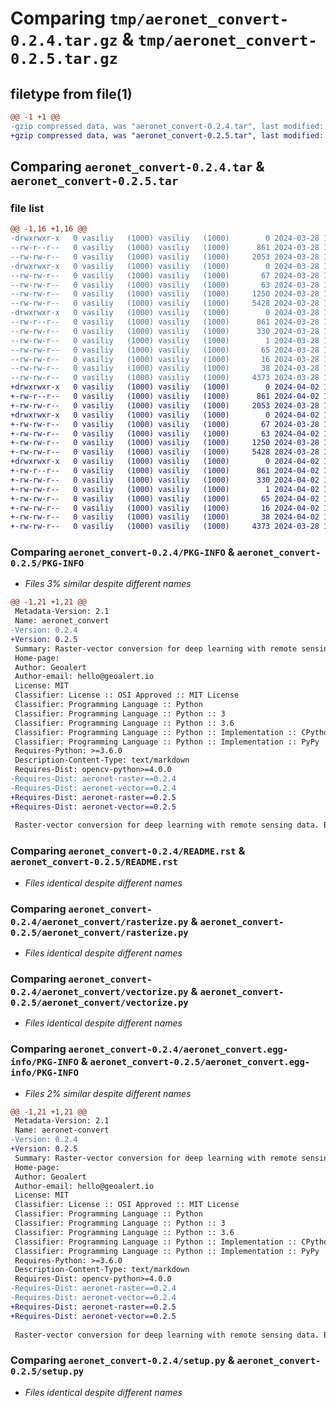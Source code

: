 # Comparing `tmp/aeronet_convert-0.2.4.tar.gz` & `tmp/aeronet_convert-0.2.5.tar.gz`

## filetype from file(1)

```diff
@@ -1 +1 @@
-gzip compressed data, was "aeronet_convert-0.2.4.tar", last modified: Thu Mar 28 14:59:49 2024, max compression
+gzip compressed data, was "aeronet_convert-0.2.5.tar", last modified: Tue Apr  2 15:39:57 2024, max compression
```

## Comparing `aeronet_convert-0.2.4.tar` & `aeronet_convert-0.2.5.tar`

### file list

```diff
@@ -1,16 +1,16 @@
-drwxrwxr-x   0 vasiliy   (1000) vasiliy   (1000)        0 2024-03-28 14:59:49.546564 aeronet_convert-0.2.4/
--rw-r--r--   0 vasiliy   (1000) vasiliy   (1000)      861 2024-03-28 14:59:49.546564 aeronet_convert-0.2.4/PKG-INFO
--rw-rw-r--   0 vasiliy   (1000) vasiliy   (1000)     2053 2024-03-28 14:57:48.000000 aeronet_convert-0.2.4/README.rst
-drwxrwxr-x   0 vasiliy   (1000) vasiliy   (1000)        0 2024-03-28 14:59:49.546564 aeronet_convert-0.2.4/aeronet_convert/
--rw-rw-r--   0 vasiliy   (1000) vasiliy   (1000)       67 2024-03-28 14:57:48.000000 aeronet_convert-0.2.4/aeronet_convert/__init__.py
--rw-rw-r--   0 vasiliy   (1000) vasiliy   (1000)       63 2024-03-28 14:57:48.000000 aeronet_convert-0.2.4/aeronet_convert/__version__.py
--rw-rw-r--   0 vasiliy   (1000) vasiliy   (1000)     1250 2024-03-28 14:57:48.000000 aeronet_convert-0.2.4/aeronet_convert/rasterize.py
--rw-rw-r--   0 vasiliy   (1000) vasiliy   (1000)     5428 2024-03-28 14:57:48.000000 aeronet_convert-0.2.4/aeronet_convert/vectorize.py
-drwxrwxr-x   0 vasiliy   (1000) vasiliy   (1000)        0 2024-03-28 14:59:49.546564 aeronet_convert-0.2.4/aeronet_convert.egg-info/
--rw-r--r--   0 vasiliy   (1000) vasiliy   (1000)      861 2024-03-28 14:59:49.000000 aeronet_convert-0.2.4/aeronet_convert.egg-info/PKG-INFO
--rw-rw-r--   0 vasiliy   (1000) vasiliy   (1000)      330 2024-03-28 14:59:49.000000 aeronet_convert-0.2.4/aeronet_convert.egg-info/SOURCES.txt
--rw-rw-r--   0 vasiliy   (1000) vasiliy   (1000)        1 2024-03-28 14:59:49.000000 aeronet_convert-0.2.4/aeronet_convert.egg-info/dependency_links.txt
--rw-rw-r--   0 vasiliy   (1000) vasiliy   (1000)       65 2024-03-28 14:59:49.000000 aeronet_convert-0.2.4/aeronet_convert.egg-info/requires.txt
--rw-rw-r--   0 vasiliy   (1000) vasiliy   (1000)       16 2024-03-28 14:59:49.000000 aeronet_convert-0.2.4/aeronet_convert.egg-info/top_level.txt
--rw-rw-r--   0 vasiliy   (1000) vasiliy   (1000)       38 2024-03-28 14:59:49.546564 aeronet_convert-0.2.4/setup.cfg
--rw-rw-r--   0 vasiliy   (1000) vasiliy   (1000)     4373 2024-03-28 14:57:48.000000 aeronet_convert-0.2.4/setup.py
+drwxrwxr-x   0 vasiliy   (1000) vasiliy   (1000)        0 2024-04-02 15:39:57.086287 aeronet_convert-0.2.5/
+-rw-r--r--   0 vasiliy   (1000) vasiliy   (1000)      861 2024-04-02 15:39:57.086287 aeronet_convert-0.2.5/PKG-INFO
+-rw-rw-r--   0 vasiliy   (1000) vasiliy   (1000)     2053 2024-03-28 14:57:48.000000 aeronet_convert-0.2.5/README.rst
+drwxrwxr-x   0 vasiliy   (1000) vasiliy   (1000)        0 2024-04-02 15:39:57.086287 aeronet_convert-0.2.5/aeronet_convert/
+-rw-rw-r--   0 vasiliy   (1000) vasiliy   (1000)       67 2024-03-28 14:57:48.000000 aeronet_convert-0.2.5/aeronet_convert/__init__.py
+-rw-rw-r--   0 vasiliy   (1000) vasiliy   (1000)       63 2024-04-02 15:25:28.000000 aeronet_convert-0.2.5/aeronet_convert/__version__.py
+-rw-rw-r--   0 vasiliy   (1000) vasiliy   (1000)     1250 2024-03-28 14:57:48.000000 aeronet_convert-0.2.5/aeronet_convert/rasterize.py
+-rw-rw-r--   0 vasiliy   (1000) vasiliy   (1000)     5428 2024-03-28 14:57:48.000000 aeronet_convert-0.2.5/aeronet_convert/vectorize.py
+drwxrwxr-x   0 vasiliy   (1000) vasiliy   (1000)        0 2024-04-02 15:39:57.086287 aeronet_convert-0.2.5/aeronet_convert.egg-info/
+-rw-r--r--   0 vasiliy   (1000) vasiliy   (1000)      861 2024-04-02 15:39:57.000000 aeronet_convert-0.2.5/aeronet_convert.egg-info/PKG-INFO
+-rw-rw-r--   0 vasiliy   (1000) vasiliy   (1000)      330 2024-04-02 15:39:57.000000 aeronet_convert-0.2.5/aeronet_convert.egg-info/SOURCES.txt
+-rw-rw-r--   0 vasiliy   (1000) vasiliy   (1000)        1 2024-04-02 15:39:57.000000 aeronet_convert-0.2.5/aeronet_convert.egg-info/dependency_links.txt
+-rw-rw-r--   0 vasiliy   (1000) vasiliy   (1000)       65 2024-04-02 15:39:57.000000 aeronet_convert-0.2.5/aeronet_convert.egg-info/requires.txt
+-rw-rw-r--   0 vasiliy   (1000) vasiliy   (1000)       16 2024-04-02 15:39:57.000000 aeronet_convert-0.2.5/aeronet_convert.egg-info/top_level.txt
+-rw-rw-r--   0 vasiliy   (1000) vasiliy   (1000)       38 2024-04-02 15:39:57.086287 aeronet_convert-0.2.5/setup.cfg
+-rw-rw-r--   0 vasiliy   (1000) vasiliy   (1000)     4373 2024-03-28 14:57:48.000000 aeronet_convert-0.2.5/setup.py
```

### Comparing `aeronet_convert-0.2.4/PKG-INFO` & `aeronet_convert-0.2.5/PKG-INFO`

 * *Files 3% similar despite different names*

```diff
@@ -1,21 +1,21 @@
 Metadata-Version: 2.1
 Name: aeronet_convert
-Version: 0.2.4
+Version: 0.2.5
 Summary: Raster-vector conversion for deep learning with remote sensing data. Based on opencv, rasterio, shapely.
 Home-page: 
 Author: Geoalert
 Author-email: hello@geoalert.io
 License: MIT
 Classifier: License :: OSI Approved :: MIT License
 Classifier: Programming Language :: Python
 Classifier: Programming Language :: Python :: 3
 Classifier: Programming Language :: Python :: 3.6
 Classifier: Programming Language :: Python :: Implementation :: CPython
 Classifier: Programming Language :: Python :: Implementation :: PyPy
 Requires-Python: >=3.6.0
 Description-Content-Type: text/markdown
 Requires-Dist: opencv-python>=4.0.0
-Requires-Dist: aeronet-raster==0.2.4
-Requires-Dist: aeronet-vector==0.2.4
+Requires-Dist: aeronet-raster==0.2.5
+Requires-Dist: aeronet-vector==0.2.5
 
 Raster-vector conversion for deep learning with remote sensing data. Based on opencv, rasterio, shapely.
```

### Comparing `aeronet_convert-0.2.4/README.rst` & `aeronet_convert-0.2.5/README.rst`

 * *Files identical despite different names*

### Comparing `aeronet_convert-0.2.4/aeronet_convert/rasterize.py` & `aeronet_convert-0.2.5/aeronet_convert/rasterize.py`

 * *Files identical despite different names*

### Comparing `aeronet_convert-0.2.4/aeronet_convert/vectorize.py` & `aeronet_convert-0.2.5/aeronet_convert/vectorize.py`

 * *Files identical despite different names*

### Comparing `aeronet_convert-0.2.4/aeronet_convert.egg-info/PKG-INFO` & `aeronet_convert-0.2.5/aeronet_convert.egg-info/PKG-INFO`

 * *Files 2% similar despite different names*

```diff
@@ -1,21 +1,21 @@
 Metadata-Version: 2.1
 Name: aeronet-convert
-Version: 0.2.4
+Version: 0.2.5
 Summary: Raster-vector conversion for deep learning with remote sensing data. Based on opencv, rasterio, shapely.
 Home-page: 
 Author: Geoalert
 Author-email: hello@geoalert.io
 License: MIT
 Classifier: License :: OSI Approved :: MIT License
 Classifier: Programming Language :: Python
 Classifier: Programming Language :: Python :: 3
 Classifier: Programming Language :: Python :: 3.6
 Classifier: Programming Language :: Python :: Implementation :: CPython
 Classifier: Programming Language :: Python :: Implementation :: PyPy
 Requires-Python: >=3.6.0
 Description-Content-Type: text/markdown
 Requires-Dist: opencv-python>=4.0.0
-Requires-Dist: aeronet-raster==0.2.4
-Requires-Dist: aeronet-vector==0.2.4
+Requires-Dist: aeronet-raster==0.2.5
+Requires-Dist: aeronet-vector==0.2.5
 
 Raster-vector conversion for deep learning with remote sensing data. Based on opencv, rasterio, shapely.
```

### Comparing `aeronet_convert-0.2.4/setup.py` & `aeronet_convert-0.2.5/setup.py`

 * *Files identical despite different names*

